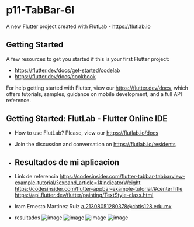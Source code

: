 # p11-TabBar-6I

A new Flutter project created with FlutLab - https://flutlab.io

## Getting Started

A few resources to get you started if this is your first Flutter project:

- https://flutter.dev/docs/get-started/codelab
- https://flutter.dev/docs/cookbook

For help getting started with Flutter, view our
https://flutter.dev/docs, which offers tutorials,
samples, guidance on mobile development, and a full API reference.

## Getting Started: FlutLab - Flutter Online IDE

- How to use FlutLab? Please, view our https://flutlab.io/docs
- Join the discussion and conversation on https://flutlab.io/residents

- ## Resultados de mi aplicacion

- Link de referencia
  https://codesinsider.com/flutter-tabbar-tabbarview-example-tutorial/?expand_article=1#indicatorWeight
  https://codesinsider.com/flutter-appbar-example-tutorial/#centerTitle
  https://api.flutter.dev/flutter/painting/TextStyle-class.html
- Iram Ernesto Martinez Ruiz a.21308051280378@cbtis128.edu.mx
- resultados
![image](https://github.com/MartinezI128/p11-AppTabBar-6I/assets/147106433/32095aee-a4bc-48d3-9fbf-1274ee5ac82e)
![image](https://github.com/MartinezI128/p11-AppTabBar-6I/assets/147106433/12d9ea82-596b-4b62-b47b-f1a6516ed483)
![image](https://github.com/MartinezI128/p11-AppTabBar-6I/assets/147106433/f3a5353d-56a1-4f73-b928-8fc89afdc3ec)
![image](https://github.com/MartinezI128/p11-AppTabBar-6I/assets/147106433/5971c444-cb70-48f3-91c4-aa80893e14ed)




